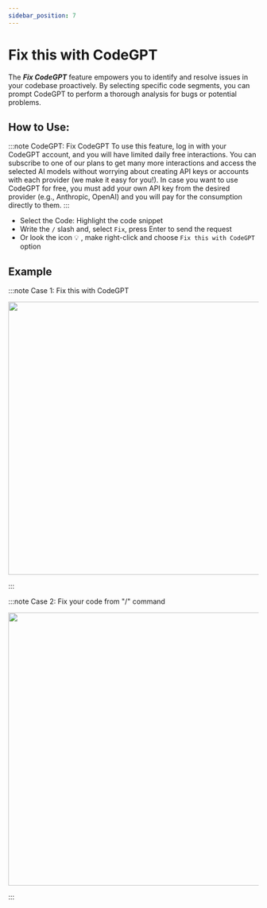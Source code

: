 ```yaml
---
sidebar_position: 7
---
```


# Fix this with CodeGPT

The ***Fix CodeGPT*** feature empowers you to identify and resolve issues in your codebase proactively. By selecting specific code segments, you can prompt CodeGPT to perform a thorough analysis for bugs or potential problems.

## How to Use:
  
:::note CodeGPT: Fix CodeGPT
To use this feature, log in with your CodeGPT account, and you will have limited daily free interactions. You can subscribe to one of our plans to get many more interactions and access the selected AI models without worrying about creating API keys or accounts with each provider (we make it easy for you!). In case you want to use CodeGPT for free, you must add your own API key from the desired provider (e.g., Anthropic, OpenAI) and you will pay for the consumption directly to them.
:::

- Select the Code: Highlight the code snippet
- Write the `/` slash and, select `Fix`, press Enter to send the request
- Or look the icon 💡 , make right-click and choose `Fix this with CodeGPT` option

## Example

:::note Case 1: Fix this with CodeGPT
<p align="center">
  <img width="850" height="550" src="https://github.com/user-attachments/assets/cb4fc74c-ae3b-41da-9feb-6ed2b225c4ba" />
</p>
:::

:::note Case 2: Fix your code from "/" command
<p align="center">
  <img width="850" height="550" src="https://github.com/user-attachments/assets/cb4fc74c-ae3b-41da-9feb-6ed2b225c4ba" />
</p>

:::

